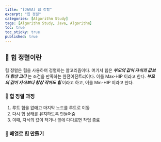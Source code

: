 ```yaml
---
title: "[JAVA] 힙 정렬"
excerpt: "힙 정렬"
categories: [Algorithm Study]
tags: [Algorithm Study, Java, Algorithm]
toc: true
toc_sticky: true
published: true
---
```


## 🔮 힙 정렬이란

힙 정렬은 힙을 사용하여 정렬하는 알고리즘이다. 여기서 힙은 **_부모의 값이 자식의 값보다 항상 크다_** 는 조건을 만족하는 완전이진트리이다. 이를 Max-HIP 이라고 한다. **_부모의 값이 자식보다 항상 작아도 힙_** 이라고 하고, 이를 Min-HIP 이라고 한다.

### 📍 힙 정렬 과정

1. 루트 힙을 없애고 마지막 노드를 루트로 이동
2. 다시 힙 상태를 유지하도록 만들어줌
3. 이때, 자식의 값이 작거나 잎에 다다르면 작업 종료

### 📍 배열로 힙 만들기
